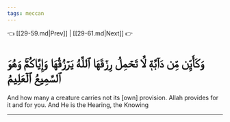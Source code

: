 ```yaml
---
tags: meccan
---
```


👈 [[29-59.md|Prev]] | [[29-61.md|Next]] 👉

# وَكَأَيِّن مِّن دَآبَّةٖ لَّا تَحۡمِلُ رِزۡقَهَا ٱللَّهُ يَرۡزُقُهَا وَإِيَّاكُمۡۚ وَهُوَ ٱلسَّمِيعُ ٱلۡعَلِيمُ

And how many a creature carries not its [own] provision. Allah provides for it and for you. And He is the Hearing, the Knowing

---

